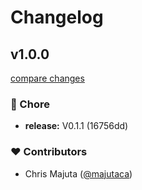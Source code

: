 # Changelog



## v1.0.0

[compare changes](https://undefined/undefined/compare/v0.1.2...v1.0.0)


### 🏡 Chore

  - **release:** V0.1.1 (16756dd)

### ❤️  Contributors

- Chris Majuta ([@majutaca](http://github.com/majutaca))

